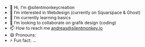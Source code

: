 - 👋 Hi, I’m @silentmonkeycreation
- 👀 I’m interested in Webdesign (currently on Squarspace & Ghost)
- 🌱 I’m currently learning basics
- 💞️ I’m looking to collaborate on grafik design (coding)
- 📫 How to reach me andreas@silentmonkey.io
- 😄 Pronouns: 
- ⚡ Fun fact: ...

<!---
silentmonkeycreation/silentmonkeycreation is a ✨ special ✨ repository because its `README.md` (this file) appears on your GitHub profile.
You can click the Preview link to take a look at your changes.
--->
